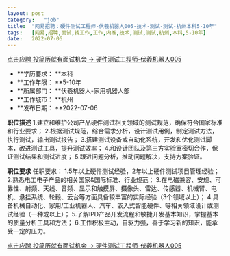 ```yaml
---
layout:	post
category:	"job"
title:	"网易招聘：硬件测试工程师-伏羲机器人005-技术-测试-测试-杭州本科5-10年"
tags:	[网易,招聘,面试,找工作,工作,内推,技术,测试,测试,杭州,本科,5-10年]
date:	2022-07-06
---
```


[点击应聘 投简历就有面试机会 -> 硬件测试工程师-伏羲机器人005](http://mobile.bole.netease.com/bole/boleDetail?id=41392&employeeId=346f03c3cda5f04c&key=all)



- **学历要求： **本科
- **工作年限： **5-10年
- **所属部门： **伏羲机器人-家用机器人部
- **工作城市： **杭州
- **发布日期： **2022-07-06



**职位描述**
1.建立和维护公司产品硬件测试相关领域的测试规范，确保符合国家标准和行业要求；
2.根据测试规范，综合需求分析，设计测试用例，制定测试方法，执行测试，输出测试报告；
3.搭建测试设备或自动化系统，开发和优化测试脚本，改进测试工具，提升测试效率；
4.和设计团队及第三方实验室密切合作，保证测试结果和测试进度；
5.跟进问题分析，推动问题解决，支持方案验证。



**职位要求**
任职要求：
1.5年以上硬件测试经验，2年以上硬件测试项目管理经验；
2.熟悉电工电子产品的相关国家&amp;国际标准、行业规范；
3.在电磁兼容、安规、可靠性、射频、天线、音频、显示和触摸屏、摄像头、雷达、传感器、机械臂、电机、悬挂系统、轮毂、云台等方面具备较丰富的实际经验（3个领域以上）；
4.具备机械自动化、家用/工业机器人、汽车、嵌入式智能硬件、等相关领域设计或测试经验（一种或以上）；
5.了解IPD产品开发流程和敏捷开发基本知识，掌握基本的质量分析工具和方法；
6.工作积极主动，自驱力强，善于学习新的知识，能承受一定的压力。



[点击应聘 投简历就有面试机会 -> 硬件测试工程师-伏羲机器人005](http://mobile.bole.netease.com/bole/boleDetail?id=41392&employeeId=346f03c3cda5f04c&key=all)